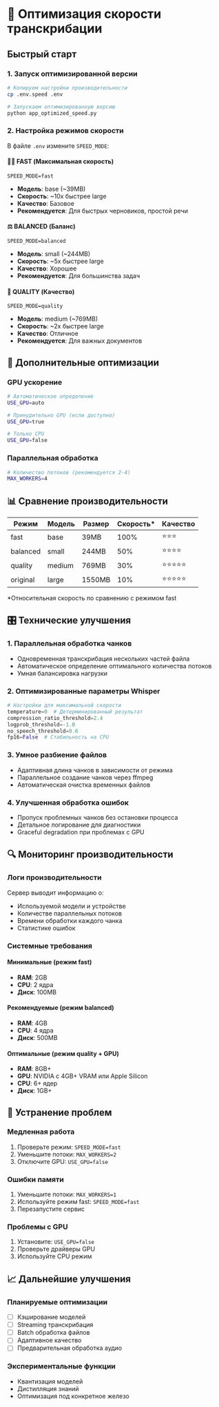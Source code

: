 # 🚀 Оптимизация скорости транскрибации

## Быстрый старт

### 1. Запуск оптимизированной версии
```bash
# Копируем настройки производительности
cp .env.speed .env

# Запускаем оптимизированную версию
python app_optimized_speed.py
```

### 2. Настройка режимов скорости

В файле `.env` измените `SPEED_MODE`:

#### 🏃‍♂️ FAST (Максимальная скорость)
```
SPEED_MODE=fast
```
- **Модель**: base (~39MB)
- **Скорость**: ~10x быстрее large
- **Качество**: Базовое
- **Рекомендуется**: Для быстрых черновиков, простой речи

#### ⚖️ BALANCED (Баланс)
```
SPEED_MODE=balanced
```
- **Модель**: small (~244MB)
- **Скорость**: ~5x быстрее large
- **Качество**: Хорошее
- **Рекомендуется**: Для большинства задач

#### 🎯 QUALITY (Качество)
```
SPEED_MODE=quality
```
- **Модель**: medium (~769MB)
- **Скорость**: ~2x быстрее large
- **Качество**: Отличное
- **Рекомендуется**: Для важных документов

## 🔧 Дополнительные оптимизации

### GPU ускорение
```bash
# Автоматическое определение
USE_GPU=auto

# Принудительно GPU (если доступно)
USE_GPU=true

# Только CPU
USE_GPU=false
```

### Параллельная обработка
```bash
# Количество потоков (рекомендуется 2-4)
MAX_WORKERS=4
```

## 📊 Сравнение производительности

| Режим | Модель | Размер | Скорость* | Качество |
|-------|--------|--------|-----------|----------|
| fast | base | 39MB | 100% | ⭐⭐⭐ |
| balanced | small | 244MB | 50% | ⭐⭐⭐⭐ |
| quality | medium | 769MB | 30% | ⭐⭐⭐⭐⭐ |
| original | large | 1550MB | 10% | ⭐⭐⭐⭐⭐ |

*Относительная скорость по сравнению с режимом fast

## 🎛️ Технические улучшения

### 1. Параллельная обработка чанков
- Одновременная транскрибация нескольких частей файла
- Автоматическое определение оптимального количества потоков
- Умная балансировка нагрузки

### 2. Оптимизированные параметры Whisper
```python
# Настройки для максимальной скорости
temperature=0  # Детерминированный результат
compression_ratio_threshold=2.4
logprob_threshold=-1.0
no_speech_threshold=0.6
fp16=False  # Стабильность на CPU
```

### 3. Умное разбиение файлов
- Адаптивная длина чанков в зависимости от режима
- Параллельное создание чанков через ffmpeg
- Автоматическая очистка временных файлов

### 4. Улучшенная обработка ошибок
- Пропуск проблемных чанков без остановки процесса
- Детальное логирование для диагностики
- Graceful degradation при проблемах с GPU

## 🔍 Мониторинг производительности

### Логи производительности
Сервер выводит информацию о:
- Используемой модели и устройстве
- Количестве параллельных потоков
- Времени обработки каждого чанка
- Статистике ошибок

### Системные требования

#### Минимальные (режим fast)
- **RAM**: 2GB
- **CPU**: 2 ядра
- **Диск**: 100MB

#### Рекомендуемые (режим balanced)
- **RAM**: 4GB
- **CPU**: 4 ядра
- **Диск**: 500MB

#### Оптимальные (режим quality + GPU)
- **RAM**: 8GB+
- **GPU**: NVIDIA с 4GB+ VRAM или Apple Silicon
- **CPU**: 6+ ядер
- **Диск**: 1GB+

## 🚨 Устранение проблем

### Медленная работа
1. Проверьте режим: `SPEED_MODE=fast`
2. Уменьшите потоки: `MAX_WORKERS=2`
3. Отключите GPU: `USE_GPU=false`

### Ошибки памяти
1. Уменьшите потоки: `MAX_WORKERS=1`
2. Используйте режим fast: `SPEED_MODE=fast`
3. Перезапустите сервис

### Проблемы с GPU
1. Установите: `USE_GPU=false`
2. Проверьте драйверы GPU
3. Используйте CPU режим

## 📈 Дальнейшие улучшения

### Планируемые оптимизации
- [ ] Кэширование моделей
- [ ] Streaming транскрибация
- [ ] Batch обработка файлов
- [ ] Адаптивное качество
- [ ] Предварительная обработка аудио

### Экспериментальные функции
- Квантизация моделей
- Дистилляция знаний
- Оптимизация под конкретное железо